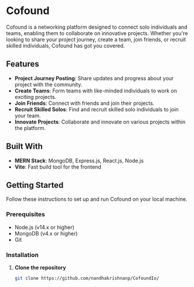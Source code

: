 # Cofound

Cofound is a networking platform designed to connect solo individuals and teams, enabling them to collaborate on innovative projects. Whether you're looking to share your project journey, create a team, join friends, or recruit skilled individuals, Cofound has got you covered.

## Features

- **Project Journey Posting**: Share updates and progress about your project with the community.
- **Create Teams**: Form teams with like-minded individuals to work on exciting projects.
- **Join Friends**: Connect with friends and join their projects.
- **Recruit Skilled Solos**: Find and recruit skilled solo individuals to join your team.
- **Innovate Projects**: Collaborate and innovate on various projects within the platform.

## Built With

- **MERN Stack**: MongoDB, Express.js, React.js, Node.js
- **Vite**: Fast build tool for the frontend

## Getting Started

Follow these instructions to set up and run Cofound on your local machine.

### Prerequisites

- Node.js (v14.x or higher)
- MongoDB (v4.x or higher)
- Git

### Installation

1. **Clone the repository**

   ```bash
   git clone https://github.com/nandhakrishnanp/CofoundIo/
